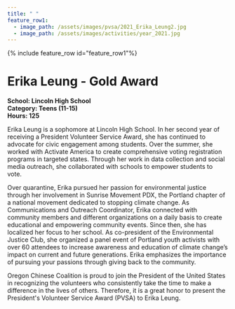 ```yaml
---
title: " "
feature_row1:
  - image_path: /assets/images/pvsa/2021_Erika_Leung2.jpg
  - image_path: /assets/images/activities/year_2021.jpg
---
```


{% include feature_row id="feature_row1"%}

# Erika Leung - Gold Award

**School: Lincoln High School**  
**Category: Teens (11-15)**  
**Hours: 125**  

Erika Leung is a sophomore at Lincoln High School. In her second year of receiving a President Volunteer Service Award, she has continued to advocate for civic engagement among students. Over the summer, she worked with Activate America to create comprehensive voting registration programs in targeted states. Through her work in data collection and social media outreach, she collaborated with schools to empower students to vote.

Over quarantine, Erika pursued her passion for environmental justice through her involvement in Sunrise Movement PDX, the Portland chapter of a national movement dedicated to stopping climate change. As Communications and Outreach Coordinator, Erika connected with community members and different organizations on a daily basis to create educational and empowering community events. Since then, she has localized her focus to her school. As co-president of the Environmental Justice Club, she organized a panel event of Portland youth activists with over 60 attendees to increase awareness and education of climate change’s impact on current and future generations. Erika emphasizes the importance of pursuing your passions through giving back to the community.

Oregon Chinese Coalition is proud to join the President of the United States in recognizing the volunteers who consistently take the time to make a difference in the lives of others. Therefore, it is a great honor to present the President's Volunteer Service Award (PVSA) to Erika Leung.
